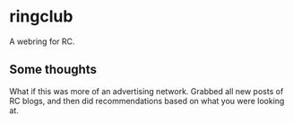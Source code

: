 # ringclub

A webring for RC.

## Some thoughts

What if this was more of an advertising network. Grabbed all new posts of RC blogs, and then did recommendations based on what you were looking at.
